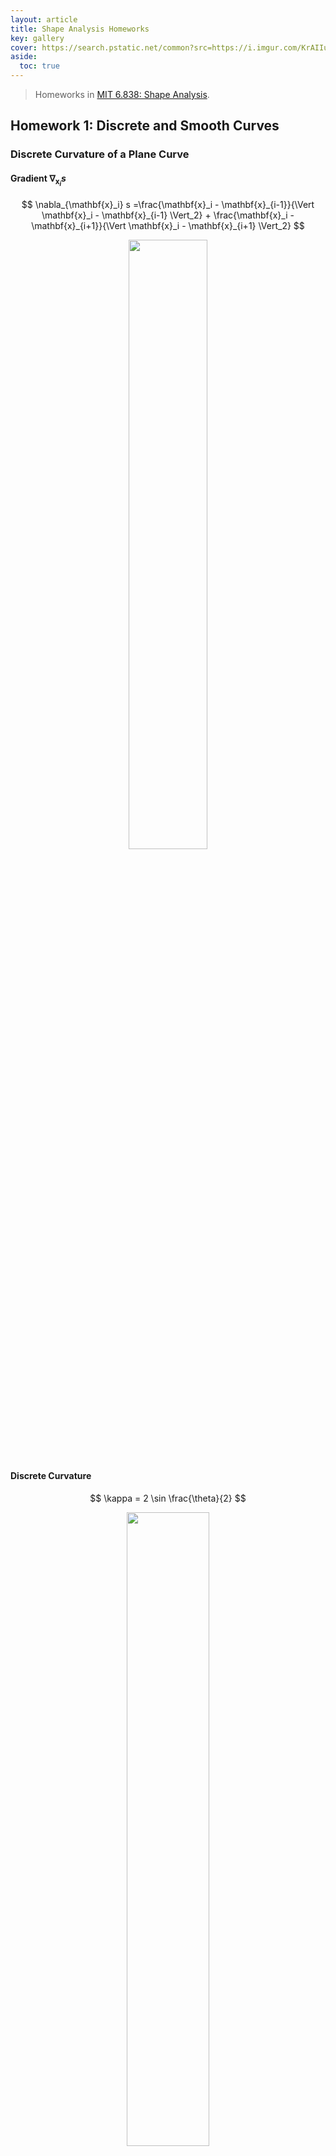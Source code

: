 ```yaml
---
layout: article
title: Shape Analysis Homeworks
key: gallery
cover: https://search.pstatic.net/common?src=https://i.imgur.com/KrAIIuX.gif
aside:
  toc: true
---
```


> Homeworks in [MIT 6.838: Shape Analysis](https://groups.csail.mit.edu/gdpgroup/6838_spring_2021.html).
<!--more-->

## Homework 1: Discrete and Smooth Curves

### Discrete Curvature of a Plane Curve

#### Gradient $\nabla_{\mathbf{x}_i} s$

$$
\nabla_{\mathbf{x}_i} s =\frac{\mathbf{x}_i - \mathbf{x}_{i-1}}{\Vert \mathbf{x}_i - \mathbf{x}_{i-1} \Vert_2} + \frac{\mathbf{x}_i - \mathbf{x}_{i+1}}{\Vert \mathbf{x}_i - \mathbf{x}_{i+1} \Vert_2}
$$

<div align=center>
<img src="https://search.pstatic.net/common?src=https://i.imgur.com/HEp18iQ.png" width="50%">
</div>

#### Discrete Curvature

$$
\kappa = 2 \sin \frac{\theta}{2}
$$

<div align=center>
<img src="https://search.pstatic.net/common?src=https://i.imgur.com/YMaEmwy.png" width="51%">
</div>

#### Curve Shortening Flow

$$
\mathbf{x}_i' = \mathbf{x}_i - (\nabla_{\mathbf{x}_i} s) h
$$

<div align=center>
<img src="https://search.pstatic.net/common?src=https://i.imgur.com/J1jChfg.gif" width="50%">
</div>

<div align=center>
<img src="https://search.pstatic.net/common?src=https://i.imgur.com/lE8Rv1s.gif" width="50%">
</div>

<div align=center>
<img src="https://search.pstatic.net/common?src=https://i.imgur.com/KE61wET.gif" width="50%">
</div>

### Discrete Elastic Rods

<div align=center>
<img src="https://search.pstatic.net/common?src=https://i.imgur.com/cHm2IwG.gif" width="45%">
<img src="https://search.pstatic.net/common?src=https://i.imgur.com/VvSJcuN.gif" width="45%">
<img src="https://search.pstatic.net/common?src=https://i.imgur.com/HLOl1tB.gif" width="45%">
<img src="https://search.pstatic.net/common?src=https://i.imgur.com/KrAIIuX.gif" width="45%">
</div>

## Homework 2: Surfaces and Curvature

### Mean Curvature Flow with Explicit Integrator

$$
\frac{\mathbf{p} (t+\tau) - \mathbf{p} (t)}{\tau} = - \mathbf{M}^{-1} (\mathbf{p} (t)) \cdot \mathbf{L} (\mathbf{p} (t)) \cdot \mathbf{p} (t)
$$

$$
\mathbf{p} (t+\tau) = \mathbf{p} (t) - \tau \mathbf{M}^{-1} (\mathbf{p} (t)) \cdot \mathbf{L} (\mathbf{p} (t)) \cdot \mathbf{p} (t)
$$

<div align=center>
<img src="https://search.pstatic.net/common?src=https://i.imgur.com/14jPnsN.gif" width="50%">
</div>

### Mean Curvature Flow with (Semi-)Implicit Integrator

$$
\frac{\mathbf{p} (t+\tau) - \mathbf{p} (t)}{\tau} = - \mathbf{M}^{-1} (\mathbf{p} (t)) \cdot \mathbf{L} (\mathbf{p} (t)) \cdot \mathbf{p} (t+\tau)
$$

$$
\mathbf{p} (t+\tau) =\bigg(\mathbf{I} + \tau \mathbf{M}^{-1} (\mathbf{p} (t)) \cdot \mathbf{L} (\mathbf{p} (t)) \bigg)^{-1} \cdot \mathbf{p} (t) 
$$

<div align=center>
<img src="https://search.pstatic.net/common?src=https://i.imgur.com/Bl0zqwZ.gif" width="50%">
</div>

### Non-Singular Mean Curvature Flow

$$
\mathbf{p} (t+\tau) = \bigg(\mathbf{I} + \tau \mathbf{M}^{-1} (\mathbf{p} (t)) \cdot \mathbf{L} (\mathbf{p} (0)) \bigg)^{-1} \cdot \mathbf{p} (t) 
$$

<div align=center>
<img src="https://search.pstatic.net/common?src=https://i.imgur.com/RDqlDh7.gif" width="50%">
</div>

## Homework 3: Geodesics, Distance, and Metric Embedding

### Swiss-Roll DataSet

<div align=center>
<img src="https://search.pstatic.net/common?src=https://i.imgur.com/KiBi29n.png" width="45%">
</div>

### Maximum Variance Unfolding

<div align=center>
<img src="https://search.pstatic.net/common?src=https://i.imgur.com/s4WDk8X.png" width="45%">
<img src="https://search.pstatic.net/common?src=https://i.imgur.com/eyU9fFs.png" width="45%">
<img src="https://search.pstatic.net/common?src=https://i.imgur.com/EwffIl4.png" width="45%">
<img src="https://search.pstatic.net/common?src=https://i.imgur.com/1FDabII.png" width="45%">
</div>

## Homework 4: Laplacian and Vector Fields

### Helmholtz Decomposition

1. $$\nabla \cdot V = \nabla \cdot \nabla \zeta = \Delta \zeta$$
2. $$\nabla \times W = V - \nabla \zeta$$

### Geodesic Distance from the Laplacian

#### Heat Kernel & Normalized Gradient

<div align=center>
<img src="https://search.pstatic.net/common?src=https://i.imgur.com/92t2TcB.png" width="50%">
</div>

#### Divergences

<div align=center>
<img src="https://search.pstatic.net/common?src=https://i.imgur.com/U3vhQx3.png" width="50%">
</div>

#### Geodesic Distances

<div align=center>
<img src="https://search.pstatic.net/common?src=https://i.imgur.com/JhFYXjq.png" width="50%">
</div>

### Parallel Transport from the Connection Laplacian

<div align=center>
<img src="https://search.pstatic.net/common?src=https://i.imgur.com/GQYwCBz.png" width="50%">
</div>

<div align=center>
<img src="https://search.pstatic.net/common?src=https://i.imgur.com/k5hiqoa.png" width="50%">
</div>

<div align=center>
<img src="https://search.pstatic.net/common?src=https://i.imgur.com/DCl9ppI.png" width="50%">
</div>

### Operator Approach to Tangent Vector Fields

#### Scalar Field Advection

<div align=center>
<img src="https://search.pstatic.net/common?src=https://i.imgur.com/obuaX0R.gif" width="50%">
</div>

## Manifold Optimization and Optimal Transport

### Optimal Transport

(a) $W(\mathbf{p}, \mathbf{q})$ measures the minimum cost of transporting $\mathbf{p}$ to $\mathbf{q}$.

(b) Let $K_\alpha = e^{-\frac{C}{\alpha}}$, then

$$
\begin{aligned}
\alpha \cdot \text{KL} (T \Vert K_\alpha) &= \alpha \cdot \sum_{ij} T_{ij} \bigg( \ln{\frac{T_{ij}}{(K_\alpha)_{ij}}} -1 \bigg) = \alpha \cdot \bigg( \sum_{ij} T_{ij} \big( \ln{T_{ij}}-1 \big) - \sum_{ij} T_{ij} \ln{(K_\alpha)_{ij}} \bigg) \\
&= \alpha \cdot \bigg( \sum_{ij} T_{ij} \ln{T_{ij}} - 1 \bigg) + \alpha \cdot \sum_{ij} T_{ij} \cdot \bigg( \frac{C_{ij}}{\alpha} \bigg) \\
&= \sum_{ij} T_{ij} \cdot C_{ij} + \alpha \cdot \bigg( \sum_{ij} T_{ij} \ln{T_{ij}} - 1 \bigg)
\end{aligned}
$$

(c) The Lagrange could be expressed as:

$$
\mathcal{L} (T; \lambda, \mu) = \sum_{ij} T_{ij} \cdot C_{ij} + \alpha \cdot \bigg( \sum_{ij} T_{ij} \ln{T_{ij}} - 1 \bigg) + \sum_i \lambda_i \cdot \bigg( \sum_j T_{ij} - p_i \bigg) + \sum_j \mu_j \cdot \bigg( \sum_i T_{ij} - q_j \bigg)
$$

where $\lambda_i$ and $\mu_j$ are Lagrange multipliers.

Taking derivative of $T_{ij}$, we have:

$$
\frac{\partial \mathcal{L}}{\partial T_{ij}} = C_{ij} + \alpha ( \ln{T_{ij}} + 1 ) + \lambda_i + \mu_j = 0
$$

which implies:

$$
T_{ij} = \exp \bigg\{ - \frac{C_{ij} + \lambda_i + \mu_j}{\alpha} - 1 \bigg\} 
= e^{-\frac{\lambda_i}{\alpha}-\frac{1}{2}} \cdot e^{-\frac{C_{ij}}{\alpha}} \cdot e^{-\frac{\mu_j}{\alpha}-\frac{1}{2}}
$$

Thus, 

$$
T = \text{diag}(\mathbf{v}) \cdot K_\alpha \cdot \text{diag}(\mathbf{w}) 
$$

where

$$
\mathbf{v}_i = e^{-\frac{\lambda_i}{\alpha}-\frac{1}{2}}
$$

$$
\mathbf{w}_j = e^{-\frac{\mu_j}{\alpha}-\frac{1}{2}}
$$

(d) When $\alpha$ is small enough, we have

$$
C_{ij} = d^2(x_i, x_j) \approx -2 \times \frac{\alpha}{2} \ln \mathcal{H}_{\frac{\alpha}{2}} (x_i, x_j)
$$

Thus,

$$
\mathcal{H}_{\frac{\alpha}{2}} (x_i, x_j) \approx e^{-\frac{C_{ij}}{\alpha}} = (K_\alpha)_{ij}
$$

(e) If $k$ is odd, the Lagrange could be expressed as

$$
\begin{aligned}
\mathcal{L} (T; \lambda) 
&= \text{KL} (T \Vert T^{(k-1)}) + \sum_i \lambda_i \cdot \bigg( \sum_j T_{ij} - p_i \bigg) \\
&= \sum_{ij} T_{ij} \bigg( \ln{T_{ij}} - \ln{T^{(k-1)}_{ij}} -1 \bigg) + \sum_i \lambda_i \cdot \bigg( \sum_j T_{ij} - p_i \bigg) \\
&= \sum_{ij} T_{ij} \bigg( \ln{T_{ij}} - \ln{T^{(k-1)}_{ij}} \bigg) + \sum_i \lambda_i \cdot \bigg( \sum_j T_{ij} - p_i \bigg) - 1
\end{aligned}
$$

Taking derivative of $T_{ij}$, we have

$$
\frac{\partial \mathcal{L}}{\partial T_{ij}} = \bigg( \ln{T_{ij}} - \ln{T^{(k-1)}_{ij}} \bigg) + 1 + \lambda_i = 0
$$

Thus,

$$
T_{ij} = \frac{T^{(k-1)}_{ij}}{e^{1+\lambda_i}}
$$

This implies that

$$
T^{(k)} = \text{diag}(\mathbf{\tilde{v}}^{(k)}) \cdot T^{(k-1)}
$$

where

$$
\mathbf{\tilde{v}}^{(k)}_i = \frac{1}{e^{1+\lambda_i}}
$$

Similarly, when $k$ is even, we have

$$
T_{ij} = \frac{T^{(k-1)}_{ij}}{e^{1+\mu_j}}
$$

where $\mu_j$ is the Lagrange multiplier. Then,

$$
T^{(k)} = T^{(k-1)} \cdot \text{diag}(\mathbf{\tilde{w}}^{(k)}) 
$$

$$
\mathbf{\tilde{w}}^{(k)}_j = \frac{1}{e^{1+\mu_j}}
$$

Putting these together, we derive the iteration

$$
\begin{aligned}
T^{(k)} &= \text{diag}(\mathbf{v}^{(k)}) \cdot T^{(0)} \cdot \text{diag}(\mathbf{w}^{(k)}) \\
&= \text{diag}(\mathbf{v}^{(k)}) \cdot \mathcal{H}_{\frac{\alpha}{2}} \cdot \text{diag}(\mathbf{w}^{(k)})
\end{aligned}
$$

Now we only need to determine the vectors $\mathbf{v}^{(k)}$ and $\mathbf{w}^{(k)}$. Suppose $k$ is odd, the constraints of $p_i$ gives

$$
p_i = \sum_j T^{(k)}_{ij} = \mathbf{\tilde{v}}^{(k)}_i \cdot \sum_j T^{(k-1)}_{ij} 
$$

Thus,

$$
\mathbf{\tilde{v}}^{(k)}_i = \frac{p_i}{\sum_j T^{(k-1)}_{ij}} = \frac{p_i}{\sum_j T^{(k-2)}_{ij} \tilde{\mathbf{w}}^{(k-1)}_j}
$$

Similarly, when $k$ is even we have

$$
q_j = \sum_i T^{(k)}_{ij} = \mathbf{\tilde{w}}^{(k)}_j \cdot \sum_i T^{(k-1)}_{ij} 
$$

$$
\mathbf{\tilde{w}}^{(k)}_j = \frac{q_j}{\sum_i T^{(k-1)}_{ij}} = \frac{q_j}{\sum_i T^{(k-2)}_{ij} \tilde{\mathbf{v}}^{(k-1)}_i}
$$

Now we derive the **Sinkhorn iteration** step:

$$
\mathbf{v} \leftarrow \mathbf{p} \oslash (T \cdot \mathbf{w})
$$

$$
\mathbf{w} \leftarrow \mathbf{q} \oslash (\mathbf{v} \cdot T)
$$

where $\oslash$ is the elementwise division operator.

(f)

<div align=center>
<img src="https://search.pstatic.net/common?src=https://i.imgur.com/zCVLfjc.jpg" width="40%">
<img src="https://search.pstatic.net/common?src=https://i.imgur.com/YhZo8Tc.jpg" width="42%">
</div>